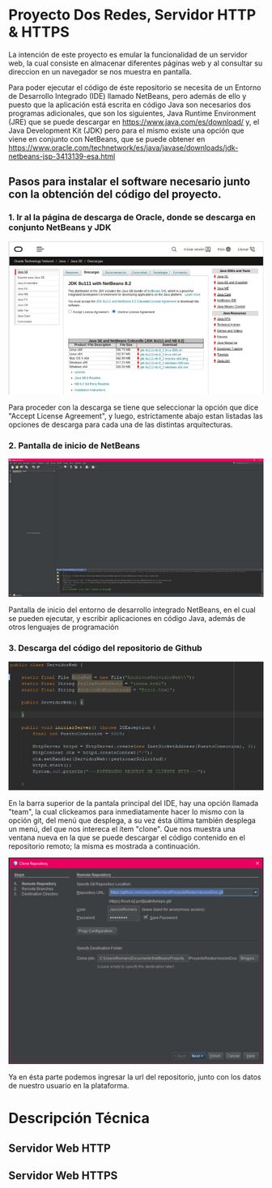 # Proyecto Dos Redes, Servidor HTTP & HTTPS
 
La intención de este proyecto es emular la funcionalidad de un servidor web, la cual consiste en almacenar diferentes páginas web y al consultar su direccion en un navegador se nos muestra en pantalla.

Para poder ejecutar el código de éste repositorio se necesita de un Entorno de Desarrollo Integrado (IDE) llamado NetBeans, pero además de ello y puesto que la aplicación está escrita en código Java son necesarios dos programas adicionales, que son los siguientes, Java Runtime Environment (JRE) que se puede descargar en https://www.java.com/es/download/ y, el Java Development Kit (JDK) pero para el mismo existe una opción que viene en conjunto con NetBeans, que se puede obtener en https://www.oracle.com/technetwork/es/java/javase/downloads/jdk-netbeans-jsp-3413139-esa.html

## Pasos para instalar el software necesario junto con la obtención del código del proyecto.

### 1. Ir al la página de descarga de Oracle, donde se descarga en conjunto NetBeans y JDK

![](https://github.com/JassonRomero/ProyectoRedes/blob/master/descargarNetbeans.png)

Para proceder con la descarga se tiene que seleccionar la opción que dice "Accept License Agreement",
y luego, estrictamente abajo estan listadas las opciones de descarga para cada una de las 
distintas arquitecturas.

### 2. Pantalla de inicio de NetBeans

![](https://github.com/JassonRomero/ProyectoRedes/blob/master/initNetBeans.png)

Pantalla de inicio del entorno de desarrollo integrado NetBeans, en el cual se pueden ejecutar,
y escribir aplicaciones en código Java, además de otros lenguajes de programación

### 3. Descarga del código del repositorio de Github

![](https://github.com/JassonRomero/ProyectoDosRedesLuisStevenJasson/blob/img/imagen.png)

En la barra superior de la pantala principal del IDE, hay una opción llamada "team", la cual
clickeamos para inmediatamente hacer lo mismo con la opción git, del menú que desplega, a 
su vez ésta última también desplega un menú, del que nos intereca el ítem "clone". Que nos
muestra una ventana nueva en la que se puede descargar el código contenido en el repositorio
remoto; la misma es mostrada a continuación.

![](https://github.com/JassonRomero/ProyectoRedes/blob/master/configurarRepositorio.png)

Ya en ésta parte podemos ingresar la url del repositorio, junto con los datos de nuestro
usuario en la plataforma.

# Descripción Técnica
## Servidor Web HTTP
## Servidor Web HTTPS
